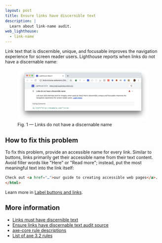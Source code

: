 ```yaml
---
layout: post
title: Ensure links have discernible text
description: |
  Learn about link-name audit.
web_lighthouse:
  - link-name
---
```


Link text that is discernible, unique, and focusable improves the navigation experience for screen reader users.
Lighthouse reports when links do not have a discernable name:

<figure class="w-figure">
  <img class="w-screenshot w-screenshot--filled" src="link-name.png" alt="Lighthouse audit showing links do not have a discernable name">
  <figcaption class="w-figcaption">
    Fig. 1 — Links do not have a discernable name
  </figcaption>
</figure>


## How to fix this problem

To fix this problem,
provide an accessible name
for every link.
Similar to buttons,
links primarily get their accessible name from their text content.
Avoid filler words like "Here" or "Read more";
instead, put the most meaningful text into the link itself:

```html
Check out <a href="…">our guide to creating accessible web pages</a>.
</html>
```

Learn more in
[Label buttons and links](/labels-and-text-alternatives#label-buttons-and-links).

<!--
## How this audit impacts overall Lighthouse score

Todo. I have no idea how accessibility scoring is working!
-->
## More information

- [Links must have discernible text](https://dequeuniversity.com/rules/axe/3.2/link-name)
- [Ensure links have discernable text audit source](https://github.com/GoogleChrome/lighthouse/blob/master/lighthouse-core/audits/accessibility/link-name.js)
- [axe-core rule descriptions](https://github.com/dequelabs/axe-core/blob/develop/doc/rule-descriptions.md)
- [List of axe 3.2 rules](https://dequeuniversity.com/rules/axe/3.2)